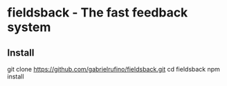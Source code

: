 # fieldsback - The fast feedback system

## Install
git clone https://github.com/gabrielrufino/fieldsback.git
cd fieldsback
npm install
